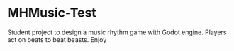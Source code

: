 # MHMusic-Test
Student project to design a music rhythm game with Godot engine. Players act on beats to beat beasts. Enjoy
